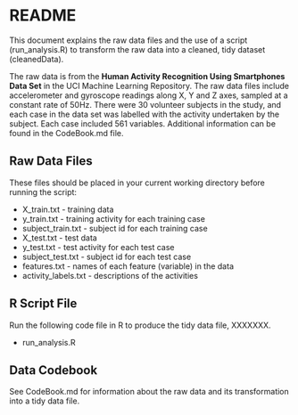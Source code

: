 README
========================================================

This document explains the raw data files and the use of a script (run_analysis.R) to transform the raw data into a cleaned, tidy dataset (cleanedData).

The raw data is from the **Human Activity Recognition Using Smartphones Data Set** in the UCI Machine Learning Repository.  The raw data files include accelerometer and gyroscope readings along X, Y and Z axes, sampled at a constant rate of 50Hz.  There were 30 volunteer subjects in the study, and each case in the data set was labelled with the activity undertaken by the subject.  Each case included 561 variables.  Additional information can be found in the CodeBook.md file.

## Raw Data Files

These files should be placed in your current working directory before running the script:

* X_train.txt - training data
* y_train.txt - training activity for each training case
* subject_train.txt - subject id for each training case
* X_test.txt - test data
* y_test.txt - test activity for each test case
* subject_test.txt - subject id for each test case
* features.txt - names of each feature (variable) in the data
* activity_labels.txt - descriptions of the activities

## R Script File

Run the following code file in R to produce the tidy data file, XXXXXXX.

* run_analysis.R


## Data Codebook

See CodeBook.md for information about the raw data and its transformation into a tidy data file.

